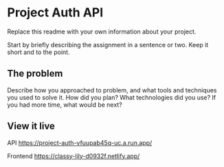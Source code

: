 # Project Auth API

Replace this readme with your own information about your project.

Start by briefly describing the assignment in a sentence or two. Keep it short and to the point.

## The problem

Describe how you approached to problem, and what tools and techniques you used to solve it. How did you plan? What technologies did you use? If you had more time, what would be next?

## View it live

API https://project-auth-vfuupab45q-uc.a.run.app/

Frontend https://classy-lily-d0932f.netlify.app/